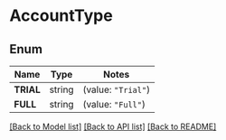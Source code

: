 # AccountType

## Enum
Name | Type | Notes
------------ | ------------- | -------------
**TRIAL** | string | (value: `"Trial"`)
**FULL** | string | (value: `"Full"`)


[[Back to Model list]](../README.md#documentation-for-models) [[Back to API list]](../README.md#documentation-for-api-endpoints) [[Back to README]](../README.md)


